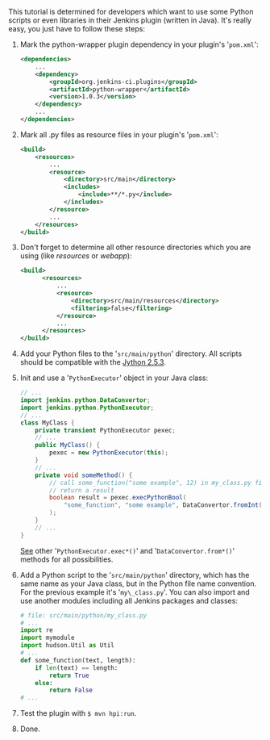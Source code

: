 This tutorial is determined for developers which want to use some Python scripts
or even libraries in their Jenkins plugin (written in Java). It's really easy,
you just have to follow these steps:

1. Mark the python-wrapper plugin dependency in your plugin's '`pom.xml`':

    ```xml
    <dependencies>
        ...
        <dependency>
            <groupId>org.jenkins-ci.plugins</groupId>
            <artifactId>python-wrapper</artifactId>
            <version>1.0.3</version>
        </dependency>
        ...
    </dependencies>
    ```

2. Mark all .py files as resource files in your plugin's '`pom.xml`':

    ```xml
    <build>
        <resources>
            ...
            <resource>
                <directory>src/main</directory>
                <includes>
                    <include>**/*.py</include>
                </includes>
            </resource>
            ...
        </resources>
    </build>
    ```

3. Don't forget to determine all other resource directories which you are using
   (like _resources_ or _webapp_):

    ```xml
    <build>
          <resources>
              ...
              <resource>
                  <directory>src/main/resources</directory>
                  <filtering>false</filtering>
              </resource>
              ...
          </resources>
    </build>
    ```

4. Add your Python files to the '`src/main/python`' directory. All scripts
   should be compatible with the [Jython 2.5.3](http://www.jython.org/docs/).

5. Init and use a '`PythonExecutor`' object in your Java class:

    ```java
    // ...
    import jenkins.python.DataConvertor;
    import jenkins.python.PythonExecutor;
    // ...
    class MyClass {
        private transient PythonExecutor pexec;
        // ...
        public MyClass() {
            pexec = new PythonExecutor(this);
        }
        // ...
        private void someMethod() {
            // call some_function("some example", 12) in my_class.py file and
            // return a result
            boolean result = pexec.execPythonBool(
                "some_function", "some example", DataConvertor.fromInt(12)
            );
        }
        // ...
    }
    ```

   [See](https://github.com/jenkinsci/jenkins.py/tree/master/python-wrapper/src/main/java/jenkins/python)
   other '`PythonExecutor.exec*()`' and '`DataConvertor.from*()`' methods for
   all possibilities.

6. Add a Python script to the '`src/main/python`' directory, which has the same
   name as your Java class, but in the Python file name convention. For the
   previous example it's '`my\_class.py`'. You can also import and use another
   modules including all Jenkins packages and classes:

    ```python
    # file: src/main/python/my_class.py
    # ...
    import re
    import mymodule
    import hudson.Util as Util
    # ...
    def some_function(text, length):
        if len(text) == length:
            return True
        else:
            return False
    # ...
    ```

7. Test the plugin with `$ mvn hpi:run`.

8. Done.
